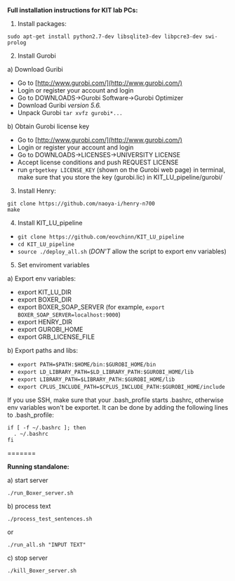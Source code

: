 **Full installation instructions for KIT lab PCs:**

1) Install packages:

`sudo apt-get install python2.7-dev libsqlite3-dev libpcre3-dev swi-prolog`

2) Install Gurobi

a) Download Guribi
- Go to [http://www.gurobi.com/](http://www.gurobi.com/)
- Login or register your account and login
- Go to DOWNLOADS->Gurobi Software->Gurobi Optimizer
- Download Guribi *version 5.6.*
- Unpack Gurobi
`tar xvfz gurobi*...`

b) Obtain Gurobi license key
- Go to [http://www.gurobi.com/](http://www.gurobi.com/)
- Login or register your account and login
- Go to DOWNLOADS->LICENSES->UNIVERSITY LICENSE
- Accept license conditions and push REQUEST LICENSE
- run `grbgetkey LICENSE_KEY` (shown on the Gurobi web page) in terminal, make sure that you store the key (gurobi.lic) in KIT_LU_pipeline/gurobi/

3) Install Henry:

```
git clone https://github.com/naoya-i/henry-n700
make
```

4) Install KIT_LU_pipeline

- `git clone https://github.com/eovchinn/KIT_LU_pipeline`
- `cd KIT_LU_pipeline`
- `source ./deploy_all.sh` (*DON'T* allow the script to export env variables)

5) Set enviroment variables

a) Export env variables:
* export KIT_LU_DIR
* export BOXER_DIR
* export BOXER_SOAP_SERVER (for example, `export BOXER_SOAP_SERVER=localhost:9000`)
* export HENRY_DIR
* export GUROBI_HOME
* export GRB_LICENSE_FILE

b) Export paths and libs:
* `export PATH=$PATH:$HOME/bin:$GUROBI_HOME/bin`
* `export LD_LIBRARY_PATH=$LD_LIBRARY_PATH:$GUROBI_HOME/lib`
* `export LIBRARY_PATH=$LIBRARY_PATH:$GUROBI_HOME/lib`
* `export CPLUS_INCLUDE_PATH=$CPLUS_INCLUDE_PATH:$GUROBI_HOME/include`

If you use SSH, make sure that your .bash_profile starts .bashrc, otherwise env variables won't be exportet. It can be done by adding the following lines to .bash_profile:
```
if [ -f ~/.bashrc ]; then
  . ~/.bashrc
fi
```
=======

**Running standalone:**

a) start server 

`./run_Boxer_server.sh`

b) process text

 `./process_test_sentences.sh`
 
 or 
 
 `./run_all.sh "INPUT TEXT"`
 
c) stop server

 `./kill_Boxer_server.sh`
